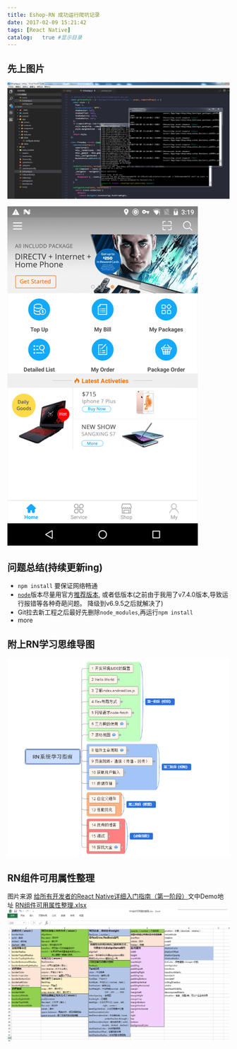 ```yaml
---
title: Eshop-RN 成功运行爬坑记录
date: 2017-02-09 15:21:42
tags: [React Native]
catalog:   true #显示目录
---
```

## 先上图片
![终端及代码图](/img/Eshop成功运行.png)
<!-- more -->
![Nexus 5X真机图](/img/eshop-nexus5X截图.png)

## 问题总结(持续更新ing)

- `npm install` 要保证网络畅通
- [`node`](https://nodejs.org/en/)版本尽量用官方[推荐版本](https://nodejs.org/en/), 或者低版本(之前由于我用了v7.4.0版本,导致运行报错等各种奇葩问题。 降级到v6.9.5之后就解决了)
- Git拉去新工程之后最好先删除`node_modules`,再运行`npm install`
- more

## 附上RN学习思维导图
![RN学习指南](/img/RN学习指南.png)

## RN组件可用属性整理
图片来源 [给所有开发者的React Native详细入门指南（第一阶段）](http://www.jianshu.com/p/fa0874be0827)文中Demo地址 [RN组件可用属性整理.xlsx](https://github.com/MarnoDev/HelloRN/blob/master/RN%E7%BB%84%E4%BB%B6%E5%8F%AF%E7%94%A8%E5%B1%9E%E6%80%A7%E6%95%B4%E7%90%86.xlsx)
![Nexus 5X真机图](/img/RN组件可用属性整理.png)